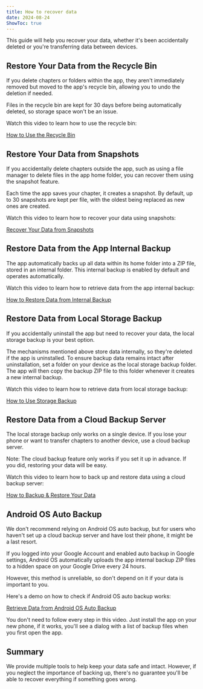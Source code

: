 ```yaml
---
title: How to recover data
date: 2024-08-24
ShowToc: true
---
```


This guide will help you recover your data, whether it's been accidentally deleted or you're transferring data between devices.

## Restore Your Data from the Recycle Bin

If you delete chapters or folders within the app, they aren't immediately removed but moved to the app's recycle bin, allowing you to undo the deletion if needed.

Files in the recycle bin are kept for 30 days before being automatically deleted, so storage space won't be an issue.

Watch this video to learn how to use the recycle bin:  

[How to Use the Recycle Bin](https://youtube.com/shorts/WUrHmY4-T30?feature=share)

## Restore Your Data from Snapshots

If you accidentally delete chapters outside the app, such as using a file manager to delete files in the app home folder, you can recover them using the snapshot feature.

Each time the app saves your chapter, it creates a snapshot. By default, up to 30 snapshots are kept per file, with the oldest being replaced as new ones are created.

Watch this video to learn how to recover your data using snapshots:  

[Recover Your Data from Snapshots](https://youtu.be/QRlzmj-Vp88)

## Restore Data from the App Internal Backup

The app automatically backs up all data within its home folder into a ZIP file, stored in an internal folder. This internal backup is enabled by default and operates automatically.

Watch this video to learn how to retrieve data from the app internal backup:  

[How to Restore Data from Internal Backup](https://youtube.com/shorts/GAOLcbpsCHQ?feature=share)

## Restore Data from Local Storage Backup

If you accidentally uninstall the app but need to recover your data, the local storage backup is your best option.

The mechanisms mentioned above store data internally, so they're deleted if the app is uninstalled. To ensure backup data remains intact after uninstallation, set a folder on your device as the local storage backup folder. The app will then copy the backup ZIP file to this folder whenever it creates a new internal backup.

Watch this video to learn how to retrieve data from local storage backup:  

[How to Use Storage Backup](https://youtu.be/Y-M5V3OKWM8)

## Restore Data from a Cloud Backup Server

The local storage backup only works on a single device. If you lose your phone or want to transfer chapters to another device, use a cloud backup server.

Note: The cloud backup feature only works if you set it up in advance. If you did, restoring your data will be easy.

Watch this video to learn how to back up and restore data using a cloud backup server:  

[How to Backup & Restore Your Data](https://youtube.com/shorts/F2UTxySivO4)

## Android OS Auto Backup

We don't recommend relying on Android OS auto backup, but for users who haven't set up a cloud backup server and have lost their phone, it might be a last resort.

If you logged into your Google Account and enabled auto backup in Google settings, Android OS automatically uploads the app internal backup ZIP files to a hidden space on your Google Drive every 24 hours.

However, this method is unreliable, so don't depend on it if your data is important to you.

Here's a demo on how to check if Android OS auto backup works:  

[Retrieve Data from Android OS Auto Backup](https://youtu.be/PMrsCCpMebk)

You don't need to follow every step in this video. Just install the app on your new phone, if it works, you'll see a dialog with a list of backup files when you first open the app.

## Summary

We provide multiple tools to help keep your data safe and intact. However, if you neglect the importance of backing up, there's no guarantee you'll be able to recover everything if something goes wrong.
